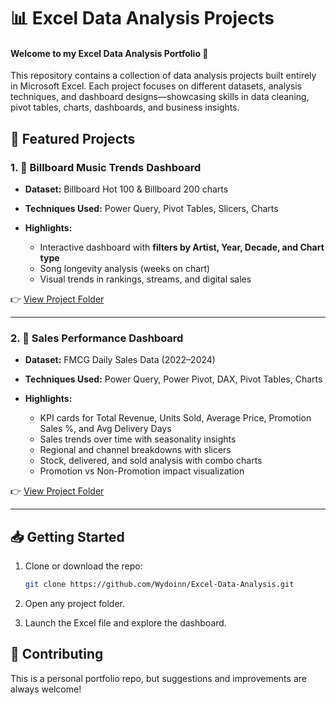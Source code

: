# 📊 Excel Data Analysis Projects

#### Welcome to my Excel Data Analysis Portfolio 🎯

This repository contains a collection of data analysis projects built entirely in Microsoft Excel. Each project focuses on different datasets, analysis techniques, and dashboard designs—showcasing skills in data cleaning, pivot tables, charts, dashboards, and business insights.

## 🚀 Featured Projects

### 1. 🎵 Billboard Music Trends Dashboard

* **Dataset:** Billboard Hot 100 & Billboard 200 charts
* **Techniques Used:** Power Query, Pivot Tables, Slicers, Charts
* **Highlights:**

  * Interactive dashboard with **filters by Artist, Year, Decade, and Chart type**
  * Song longevity analysis (weeks on chart)
  * Visual trends in rankings, streams, and digital sales

👉 [View Project Folder](./Billboard%20Music%20Trends%20Dashboard)

---

### 2. 🛒 Sales Performance Dashboard

* **Dataset:** FMCG Daily Sales Data (2022–2024)
* **Techniques Used:** Power Query, Power Pivot, DAX, Pivot Tables, Charts
* **Highlights:**

  * KPI cards for Total Revenue, Units Sold, Average Price, Promotion Sales %, and Avg Delivery Days
  * Sales trends over time with seasonality insights
  * Regional and channel breakdowns with slicers
  * Stock, delivered, and sold analysis with combo charts
  * Promotion vs Non-Promotion impact visualization

👉 [View Project Folder](Sales%20Perfomance%20Dashboard)

---

## 📥 Getting Started

1. Clone or download the repo:

   ```bash
   git clone https://github.com/Wydoinn/Excel-Data-Analysis.git
   ```
2. Open any project folder.
3. Launch the Excel file and explore the dashboard.

## 🤝 Contributing

This is a personal portfolio repo, but suggestions and improvements are always welcome!
